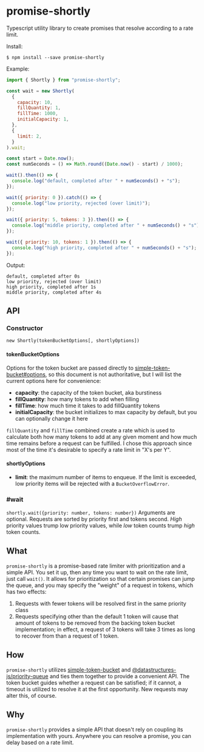 # promise-shortly

Typescript utility library to create promises that resolve according to a rate limit.

Install:
```
$ npm install --save promise-shortly
```

Example:
```js
import { Shortly } from "promise-shortly";

const wait = new Shortly(
  {
    capacity: 10,
    fillQuantity: 1,
    fillTime: 1000,
    initialCapacity: 1,
  },
  {
    limit: 2,
  }
).wait;

const start = Date.now();
const numSeconds = () => Math.round((Date.now() - start) / 1000);

wait().then(() => {
  console.log("default, completed after " + numSeconds() + "s");
});

wait({ priority: 0 }).catch(() => {
  console.log("low priority, rejected (over limit)");
});

wait({ priority: 5, tokens: 3 }).then(() => {
  console.log("middle priority, completed after " + numSeconds() + "s");
});

wait({ priority: 10, tokens: 1 }).then(() => {
  console.log("high priority, completed after " + numSeconds() + "s");
});
```

Output:
```
default, completed after 0s
low priority, rejected (over limit)
high priority, completed after 1s
middle priority, completed after 4s
```

## API

### Constructor
`new Shortly(tokenBucketOptions[, shortlyOptions])`

#### tokenBucketOptions
Options for the token bucket are passed directly to [simple-token-bucket#options](https://www.npmjs.com/package/simple-token-bucket#options), so this document is not authoritative, but I will list the current options here for convenience:

* **capacity**: the capacity of the token bucket, aka burstiness
* **fillQuantity**: how many tokens to add when filling
* **fillTime**: how much time it takes to add fillQuantity tokens
* **initialCapacity**: the bucket initializes to max capacity by default, but you can optionally change it here

`fillQuantity` and `fillTime` combined create a rate which is used to calculate both how many tokens to add at any given moment and how much time remains before a request can be fulfilled. I chose this approach since most of the time it's desirable to specify a rate limit in "X's per Y".

#### shortlyOptions
* **limit**: the maximum number of items to enqueue. If the limit is exceeded, low priority items will be rejected with a `BucketOverflowError`.

### #wait
`shortly.wait({priority: number, tokens: number})`
Arguments are optional. Requests are sorted by priority first and tokens second. *High* priority values trump low priority values, while *low* token counts trump *high* token counts.

## What
`promise-shortly` is a promise-based rate limiter with prioritization and a simple API. You set it up, then any time you want to wait on the rate limit, just call `wait()`. It allows for prioritization so that certain promises can jump the queue, and you may specify the "weight" of a request in tokens, which has two effects:
1. Requests with fewer tokens will be resolved first in the same priority class
2. Requests specifying other than the default 1 token will cause that amount of tokens to be removed from the backing token bucket implementation; in effect, a request of 3 tokens will take 3 times as long to recover from than a request of 1 token.

## How
`promise-shortly` utilizes [simple-token-bucket](https://www.npmjs.com/package/simple-token-bucket) and [@datastructures-js/priority-queue](https://www.npmjs.com/package/@datastructures-js/priority-queue) and ties them together to provide a convenient API. The token bucket guides whether a request can be satisfied; if it cannot, a timeout is utilized to resolve it at the first opportunity. New requests may alter this, of course.

## Why
`promise-shortly` provides a simple API that doesn't rely on coupling its implementation with yours. Anywhere you can resolve a promise, you can delay based on a rate limit.

